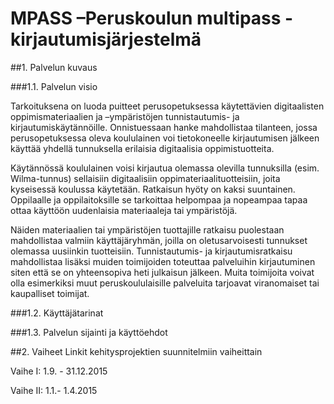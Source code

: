 # MPASS –Peruskoulun multipass -kirjautumisjärjestelmä

##1. Palvelun kuvaus

###1.1. Palvelun visio

Tarkoituksena on luoda puitteet perusopetuksessa käytettävien digitaalisten oppimismateriaalien ja –ympäristöjen tunnistautumis- ja kirjautumiskäytännöille. Onnistuessaan hanke mahdollistaa tilanteen, jossa perusopetuksessa oleva koululainen voi tietokoneelle kirjautumisen jälkeen käyttää yhdellä tunnuksella erilaisia digitaalisia oppimistuotteita. 

Käytännössä koululainen voisi kirjautua olemassa olevilla tunnuksilla (esim. Wilma-tunnus) sellaisiin digitaalisiin oppimateriaalituotteisiin, joita kyseisessä koulussa käytetään. Ratkaisun hyöty on kaksi suuntainen. Oppilaalle ja oppilaitoksille se tarkoittaa helpompaa ja nopeampaa tapaa ottaa käyttöön uudenlaisia materiaaleja tai ympäristöjä. 

Näiden materiaalien tai ympäristöjen tuottajille ratkaisu puolestaan mahdollistaa valmiin käyttäjäryhmän, joilla on oletusarvoisesti tunnukset olemassa uusiinkin tuotteisiin.
Tunnistautumis- ja kirjautumisratkaisu mahdollistaa lisäksi muiden toimijoiden toteuttaa palveluihin kirjautuminen siten että se on yhteensopiva heti julkaisun jälkeen. Muita toimijoita voivat olla esimerkiksi muut peruskoululaisille palveluita tarjoavat viranomaiset tai kaupalliset toimijat. 

###1.2. Käyttäjätarinat

###1.3. Palvelun sijainti ja käyttöehdot

##2. Vaiheet
Linkit kehitysprojektien suunnitelmiin vaiheittain

Vaihe I: 1.9. - 31.12.2015

Vaihe II: 1.1.- 1.4.2015
